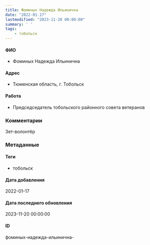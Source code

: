 ```yaml
---
title: Фоминых Надежда Ильинична
date: "2022-01-17"
lastmodified: "2023-11-20 00:00:00"
summary: ' '
tags: 
    - тобольск
---
```

<!--# pp1-->
<!--## Фигурант-->
<!--### Личные данные-->
#### ФИО
- Фоминых Надежда Ильинична
#### Адрес
- Тюменская область, г. Тобольск
#### Работа
- Председседатель тобольского районного совета ветеранов
### Комментарии
Зет-волонтёр
### Метаданные
#### Теги
- тобольск
#### Дата добавления
2022-01-17
#### Дата последнего обновления
2023-11-20 00:00:00
#### ID
фоминых-надежда-ильинична-
<!--## END;-->
